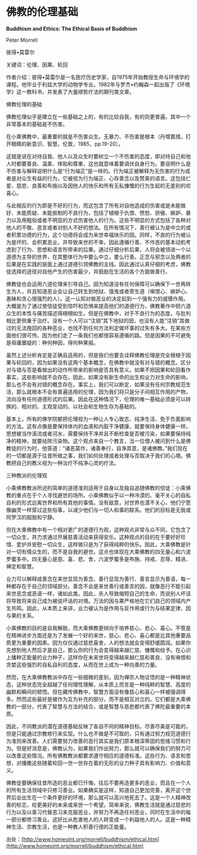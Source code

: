 # 佛教的伦理基础

**Buddhism and Ethics: The Ethical Basis of Buddhism**

Peter Morrell

彼得•莫雷尔

关键词：伦理、因果、轮回

作者介绍：彼得•莫雷尔是一名医疗历史学家，自1975年开始教授生命与环境学的课程。他毕业于利兹大学的动物学专业。1982年与罗杰•约翰森一起出版了《环境学》这一教科书，并发表了大量顺势疗法的期刊类文章。

佛教伦理的基础

佛教伦理似乎是建立在一些基础之上的，有的比较自我，有的则更普遍。其中一个非常基本的基础是不伤害。

在小乘佛教中，最重要的就是不伤害众生。无暴力、不伤害是根本（丹增嘉措，打开眼睛的新意识、智慧，伦敦，1985，pp.19-20）。

这就是说在对待自我、他人以及众生时要树立一个不伤害的态度，即对待自己和他人时都要善良、温柔、体贴和尊重，这也就意味着要调伏自身行为。要说明什么是不伤害与解释说明什么是“行为端正”是一样的。行为端正被解释为无伤害的行为或者是对众生有益的行为，它被视为行为端正、心存善念以及赞美的语言。这包括仁爱、慈悲、良善和布施以及因他人的快乐和所有无私慷慨的行为生起的无差别的欢喜心。

与此相反的行为即是不好的行为，而这包含了所有对自他造成的伤害或是未能做好、未能质疑、未能抵制的不良行为，包括了植根于仇恨、愤怒、骄傲、嫉妒、暴力以及用粗俗或者不明显的方式伤害他人的行为。这些不明显的方式包括了各种对他人的不敬、恶言或者对别人不好的想法。在所有情况下，善行被认为是中立的或者积累功德的行为，这个功德将会成为来世幸福快乐的因。同样，不良的行为被认为是坏的、会积累恶业，并导致来世的不幸。因此遵循行善、不作恶的基本动机考虑到了行为、思想和语言所带来的后果。通过仔细分析后果，人将会被领进一个以道德为主导的世界，在其整体行为中要么中立，要么行善。正念与邪念以及两者的后果是在实践的层面上通过道德引领佛教的主线。因此通过认真仔细的考虑，佛教徒选择的途径对自他产生的伤害最少，并鼓励在生活的各个方面做善行。

佛教徒也会运用六道伦理来引导自己。因为知道没有任何保障可以确保下一世再转生为人，并且知道恶业会让自己转生到地狱、饿鬼或者旁生道（嗔恨心、嫉妒心、愚昧和贪心很强烈的人）。这一认知对做恶业的决定起到一个强有力的威慑作用。大概是为了通过使信徒受到惊吓和恐惧来提高他们的道德行为，佛教著作中把六道众生的本性与痛苦描述得栩栩如生。但是在佛教中，对于不良行为的态度，与批判相比更侧重于治疗。没有一个人可以“注销”其下地狱的因，也没有人能“注销”其做过的无法挽回的各种恶业，也找不到任何方法判定做坏事的过失有多大。在某些方面他们很可怜，因为他们走了一条我们也都很容易遵循的路。但是因果的不可避免是毋庸置疑的：种何种因，得何种果报。

虽然上述分析肯定是正确且适用的，但是我们也要去诠释佛教伦理是完全根植于因果与轮回的，因为如果没有这两个基本概念，在佛教中就没有对与错的概念。区分对与错与否是看做出的动作所带来的影响是否具有意义。如果不把因果和轮回看作事实，这些影响就不会存在。因此，如果没有新生命的出生和业力对生命的影响，那么也不会有对错的概念存在。事实上，我们可以断定，如果没有任何宗教规范生活，那么就根本不会有普遍适用的伦理，因为我们将只是分子间相互作用的产物，流向没有任何道德形式的后果。因此在这种情况下，伦理的唯一基础必须是可以转换的、相对的、主观变动的、以社会和生物生存为基础的。

基本上，所有的佛学院都把伦理视为一种让人专心致志、纯净生活、免于负面影响的方法。这有点像是要保持体内的血液和内脏干净健康，就要保持身体健康一样。思想被当作溪流或者河水，需要保持干净并且不断检查是否被污染，如果要保持纯净的精神，就要祛除污染物。这个观点来自一个教言，当一位僧人被问到什么是佛教徒的行为时，他答道：“诸恶莫作，诸善奉行，自净其意，是诸佛教。”我们现在的一切都是源于往昔所做之事，我们如何处理或者处理与否取决于我们的心境。佛教把自己的教义视为一种治疗不纯净心灵的疗法。

三种教派的伦理观

小乘佛教教派所述的简单的道德准则适用于自身以及独自追随佛教的信徒：小乘佛教的重点在于个人寻找避世的场所。小乘佛教似乎以一种冷漠的、毫不关心的自私自利的形式远离世界和所有其他的事情。没有敌意，对世界也漠不关心，他们宁愿像幽灵一样穿过这些俗事，以减少他们与一切人和事的联系。他们的目标是无我或阿罗汉的超脱和宁静。

但在大乘佛教中有一个相对更广的道德行为观，这种观点非常与众不同，它包含了一切众生，并力求通过开展慈善活动来获得安乐。这种观点的目的在于要好好珍惜、爱护并安慰一切众生，这样做只是为了获得纯粹的快乐。因此，大乘佛教是针对一切有情众生的，而不是自我的避世。这点也体现在大乘佛教的四无量心和六波罗蜜多中。四无量心是慈、喜、悲、舍，六波罗蜜多是布施、持戒、忍辱、精进、禅定和智慧。

业力可以解释成善念在来世显现为善念、善行显现为善行、善言显示为善语，每一种都存在于自己的领域部分。善念不会是来世善行或善言的因，就像恶行不能引起来世恶念或恶语一样，诸如此类。因此，杀人导致缩短自己的生命，而说别人坏话将导致将来自己成为被说坏话的对境。万法的因与果严格地在它们自己的领域内产生共鸣。因此，从本质上来讲，业力被认为是作用与反作用或行为与结果定律、因与果的关系。

小乘佛教的目的是自我解脱，而大乘佛教更倾向于培养慈心、悲心、喜心。不管是在精神进步方面还是为了发展一个好的来世，慈心、悲心、喜心都是比其他重要品质更为重要的因素。因为仅仅通过慈悲喜舍，人的想法就会变得舒缓圆润。如果你先想到他人然后才是自己，那么你的行为会变得越来越仁慈、慷慨和给予。在心识上播种正能量的业力种子，这样你在未来世将变得越来越仁慈和善良，没有嗔恨和贪婪这些强烈的自私自利的态度，从而在世上成为一种向善的力量。

然而，在大乘佛教教派中存在一些细微的差别，因为禅宗人物证悟的是一种精神状态，这种状态完全超越了任何理性理解，从本质上而言是一种纯粹的智慧、高度的幽默和瞬间的顿悟。但在藏传佛教中，智慧方面没有像慈心和喜心一样被强调得多。然而这些最好是被作为互为补充的部分，而不是相互对立的。它们都是大乘佛教的一部分，代表了智慧与方法的结合，或是智慧与慈悲都代表了佛陀最重要的本质。

因此，不同教派的潜在道德基础反映了各自不同的精神目标。尽善尽美是可能的，但是只能通过宗教修行来实现。什么也不做是不可取的，只有通过努力规范道德行为准则来改善。人们需要努力改善的恶行其实是我们原本根深蒂固的思维习惯和行为。但是好消息是，佛教认为，如果我们作出努力，那么就可以确保我们的努力可以改善这些情况。所有佛教教派都要求遵守相应的道德标准。这些行为、语言和思想，对播撒这些随着轮回一世一世存在着的无形的业力种子具有影响力、价值和意义。

佛教徒要确保往昔所造的恶业都已忏悔，往后不要再造更多的恶业，而且在一个人的所有生活领域中只修习善业。如果确实是这样，知道自己更加完善，离开这个世界后会出生在一个条件更好的环境，那么就可以高兴地死去了。这是一个人精神改善的标志，给更美好的未来或来世一个希望。简单来说，佛教生活就是通过慈悲的行为以及以善习代替恶习来克服恶业，并努力不再造任何恶业，同时在生活中的每一部分都修习善业。这好比从危害他人的人转变成一个利益他人的人。这是一种精神生活、宗教生活，也是一种教人积善行德的正能量。

出处：[http://www.homeoint.org/morrell/buddhism/ethical.htm](http://www.homeoint.org/morrell/buddhism/ethical.htm)

